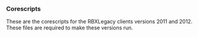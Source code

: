 ### Corescripts

These are the corescripts for the RBXLegacy clients versions 2011 and 2012. These files are required to make these versions run.
